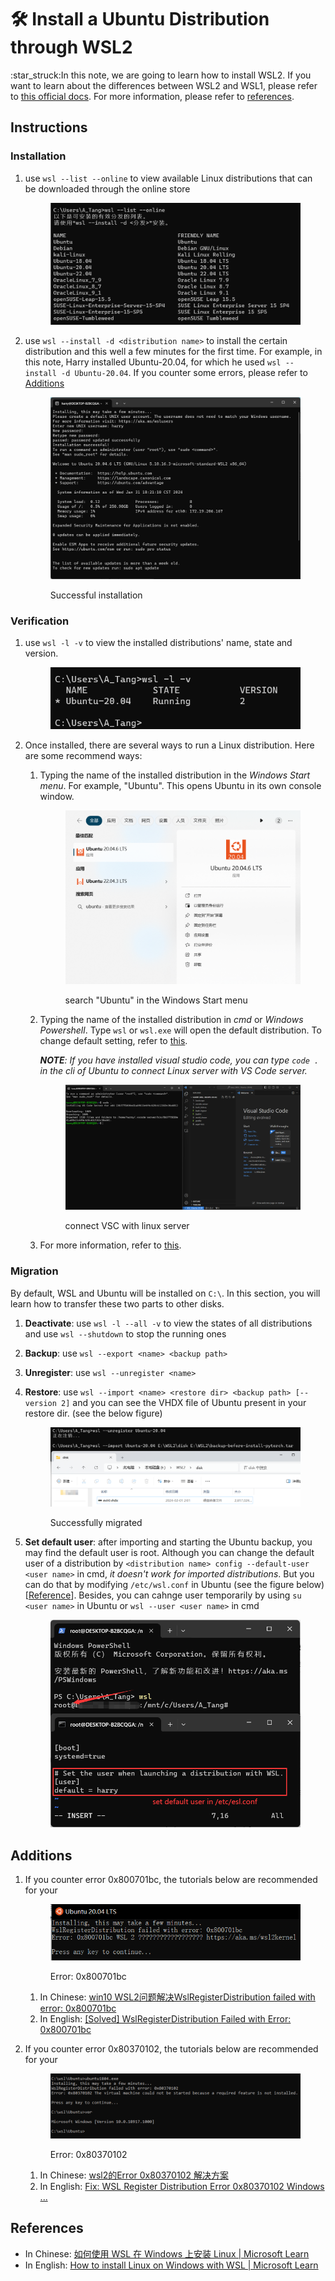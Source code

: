 # 🛠 Install a Ubuntu Distribution through WSL2

:star\_struck:In this note, we are going to learn how to install WSL2. If you want to learn about the differences between WSL2 and WSL1, please refer to [this official docs](https://learn.microsoft.com/zh-cn/windows/wsl/compare-versions?source=recommendations). For more information, please refer to [references](install-a-ubuntu-distribution-through-wsl2.md#references).

## Instructions

### Installation

1.  use `wsl --list --online` to view available Linux distributions that can be downloaded through the online store

    <figure><img src="../.gitbook/assets/55604c5f0ea99b2bdafc7dccaa13f05a (1).png" alt=""><figcaption></figcaption></figure>
2.  use `wsl --install -d <distribution name>` to install the certain distribution and this well a few minutes for the first time. For example, in this note, Harry installed Ubuntu-20.04, for which he used `wsl --install -d Ubuntu-20.04`. If you counter some errors, please refer to [Additions](install-a-ubuntu-distribution-through-wsl2.md#additions)

    <figure><img src="../.gitbook/assets/ead64bc1e8a91a11a4ee36392e7afc42.png" alt=""><figcaption><p>Successful installation</p></figcaption></figure>

### Verification

1.  use `wsl -l -v` to view the installed distributions' name, state and version.

    <figure><img src="../.gitbook/assets/3b594802997bc96f94253c900ffaae49.png" alt=""><figcaption></figcaption></figure>
2. Once installed, there are several ways to run a Linux distribution. Here are some recommend ways:
   1.  Typing the name of the installed distribution in the _Windows Start menu_. For example, "Ubuntu".  This opens Ubuntu in its own console window.

       <figure><img src="../.gitbook/assets/image (1).png" alt=""><figcaption><p>search "Ubuntu" in the Windows Start menu</p></figcaption></figure>
   2.  Typing the name of the installed distribution in _cmd_ or _Windows Powershell_. Type `wsl` or `wsl.exe` will open the default distribution. To change default setting, refer to [this](https://learn.microsoft.com/zh-cn/windows/wsl/install#check-which-version-of-wsl-you-are-running).



       _**NOTE**: If you have installed visual studio code, you can type `code .` in the cli of Ubuntu to connect Linux server with VS Code server._

       <figure><img src="../.gitbook/assets/image (2).png" alt=""><figcaption><p>connect VSC with linux server</p></figcaption></figure>
   3. For more information, refer to [this](https://learn.microsoft.com/zh-cn/windows/wsl/install#ways-to-run-multiple-linux-distributions-with-wsl).

### Migration

By default, WSL and Ubuntu will be installed on `C:\`. In this section, you will learn how to transfer these two parts to other disks.

1. **Deactivate**: use `wsl -l --all -v` to view the states of all distributions and use `wsl --shutdown` to stop the running ones&#x20;
2. **Backup**: use `wsl --export <name> <backup path>`
3. **Unregister**: use `wsl --unregister <name>`
4.  **Restore**: use `wsl --import <name> <restore dir> <backup path> [--version 2]` and you can see the VHDX file of Ubuntu present in your restore dir. (see the below figure)

    <figure><img src="../.gitbook/assets/1706724151311.jpg" alt=""><figcaption><p>Successfully migrated</p></figcaption></figure>
5.  **Set default user**: after importing and starting the Ubuntu backup, you may find the default user is root. Although you can change the default user of a distribution by `<distribution name> config --default-user <user name>` in cmd, _it doesn't work for imported distributions_. But you can do that by modifying `/etc/wsl.conf` in Ubuntu (see the figure below) \[[Reference](https://learn.microsoft.com/zh-cn/windows/wsl/wsl-config#wslconf)]. Besides, you can cahnge user temporarily by using `su <user name>` in Ubuntu or `wsl --user <user name>` in cmd

    <figure><img src="../.gitbook/assets/637833d5f9ee8c8abcd9523fd9755462.png" alt="" width="530"><figcaption></figcaption></figure>

## Additions

1.  If you counter error 0x800701bc, the tutorials below are recommended for your&#x20;

    <figure><img src="../.gitbook/assets/image.png" alt=""><figcaption><p>Error: 0x800701bc</p></figcaption></figure>

    1. In Chinese: [win10 WSL2问题解决WslRegisterDistribution failed with error: 0x800701bc](https://blog.csdn.net/qq\_18625805/article/details/109732122)
    2. In English: [\[Solved\] WslRegisterDistribution Failed with Error: 0x800701bc](https://www.partitionwizard.com/partitionmagic/wslregisterdistribution-failed-with-error-0x800701bc.html)
2.  If you counter error 0x80370102, the tutorials below are recommended for your&#x20;

    <figure><img src="../.gitbook/assets/8f97ecb4c850967f50b22b952aa9a94a.png" alt=""><figcaption><p>Error: 0x80370102</p></figcaption></figure>

    1. In Chinese: [wsl2的Error 0x80370102 解决方案](https://zhuanlan.zhihu.com/p/147233604)
    2. In English: [Fix: WSL Register Distribution Error 0x80370102 Windows ...](https://www.partitionwizard.com/partitionmagic/wslregisterdistribution-failed-with-error-0x80370102.html)

## References

* In Chinese: [如何使用 WSL 在 Windows 上安装 Linux | Microsoft Learn](https://learn.microsoft.com/zh-cn/windows/wsl/install)
* In English: [How to install Linux on Windows with WSL | Microsoft Learn](https://learn.microsoft.com/en-gb/windows/wsl/install)
